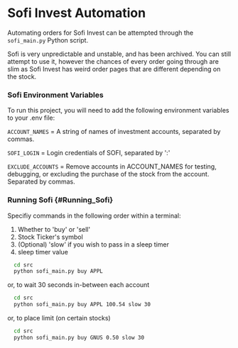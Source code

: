 # Sofi Invest Automation

Automating orders for Sofi Invest can be attempted through the `sofi_main.py` Python script. 

Sofi is very unpredictable and unstable, and has been archived. 
You can still attempt to use it, however the chances of every order going through are slim as Sofi Invest has weird order pages that are different depending on the stock.

### Sofi Environment Variables

To run this project, you will need to add the following environment variables to your .env file:

`ACCOUNT_NAMES` = A string of names of investment accounts, separated by commas.

`SOFI_LOGIN` = Login credentials of SOFI, separated by ':'

`EXCLUDE_ACCOUNTS` = Remove accounts in ACCOUNT_NAMES for testing, debugging, or excluding the purchase of the stock from the account. Separated by commas.

### Running Sofi {#Running_Sofi}

Specifiy commands in the following order within a terminal:

1. Whether to 'buy' or 'sell'
2. Stock Ticker's symbol
3. (Optional) 'slow' if you wish to pass in a sleep timer
4. sleep timer value

```bash
  cd src
  python sofi_main.py buy APPL
```
or, to wait 30 seconds in-between each account
```bash
  cd src
  python sofi_main.py buy APPL 100.54 slow 30
```
or, to place limit (on certain stocks)
```bash
  cd src
  python sofi_main.py buy GNUS 0.50 slow 30
```